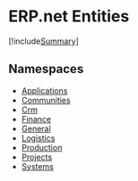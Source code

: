 ﻿# ERP.net Entities

[!include[Summary](../entities-overview.md)]

## Namespaces
- [Applications](Applications.md)  
- [Communities](Communities.md)  
- [Crm](Crm.md)  
- [Finance](Finance.md)  
- [General](General.md)  
- [Logistics](Logistics.md)  
- [Production](Production.md)  
- [Projects](Projects.md)  
- [Systems](Systems.md)  

